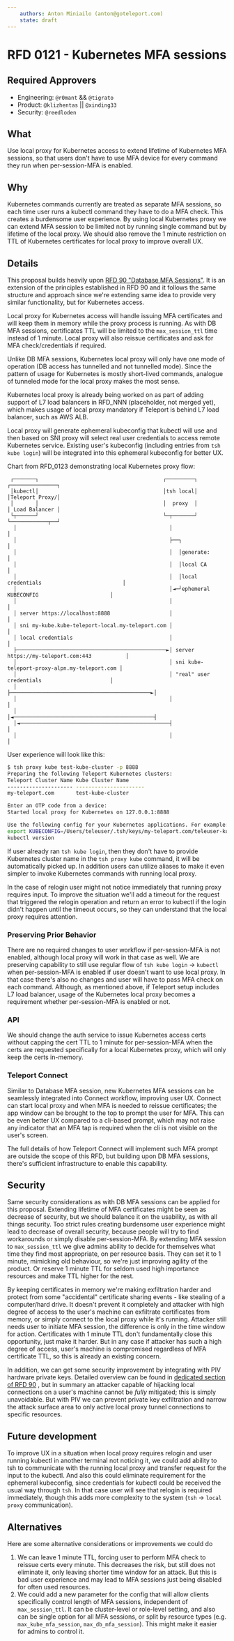 ```yaml
---
    authors: Anton Miniailo (anton@goteleport.com)
    state: draft
---
```


# RFD 0121 - Kubernetes MFA sessions

## Required Approvers

- Engineering: `@r0mant` && `@tigrato`
- Product: `@klizhentas` || `@xinding33`
- Security: `@reedloden`


## What
Use local proxy for Kubernetes access to extend lifetime of Kubernetes MFA sessions, so that users don't have to use MFA device for every command they run when per-session-MFA is enabled.

## Why
Kubernetes commands currently are treated as separate MFA sessions, so each time user runs a kubectl command they have to do a MFA check. This creates a burdensome user experience.
By using local Kubernetes proxy we can extend MFA session to be limited not by running single command but by lifetime of the local proxy. We should also remove the 1 minute restriction 
on TTL of Kubernetes certificates for local proxy to improve overall UX.

## Details

This proposal builds heavily upon [RFD 90 "Database MFA Sessions"](https://github.com/gravitational/teleport/blob/master/rfd/0090-db-mfa-sessions.md). 
It is an extension of the principles established in RFD 90 and it follows the same structure and
approach since we're extending same idea to provide very similar functionality, but for Kubernetes access.

Local proxy for Kubernetes access will handle issuing MFA certificates and will keep them in memory while the proxy process is running. 
As with DB MFA sessions, certificates TTL will be limited to the `max_session_ttl` time instead of 1 minute.
Local proxy will also reissue certificates and ask for MFA check/credentials if required.

Unlike DB MFA sessions, Kubernetes local proxy will only have one mode of operation (DB access has tunnelled and not tunnelled mode). 
Since the pattern of usage for Kubernetes is mostly short-lived commands, analogue of tunneled mode for the local proxy makes the most sense.

Kubernetes local proxy is already being worked on as part of adding support of L7 load balancers in RFD_NNN (placeholder, not merged yet), 
which makes usage of local proxy mandatory if Teleport is behind L7 load balancer, such as AWS ALB.

Local proxy will generate ephemeral kubeconfig that kubectl will use and then based on SNI proxy will select real user credentials
to access remote Kubernetes service. Existing user's kubeconfig (including entries from `tsh kube login`) will be integrated into
this ephemeral kubeconfig for better UX.

Chart from RFD_0123 demonstrating local Kubernetes proxy flow:
```
 ┌───────┐                                        ┌─────────┐                         ┌───────────────┐
 │kubectl│                                        │tsh local│                         │Teleport Proxy/│
 │       │                                        │  proxy  │                         │ Load Balancer │
 └┬──────┘                                        └─┬───────┘                         └────────────┬──┘
  │                                                 │                                              │
  │                                                 ├──┐                                           │
  │                                                 │  │generate:                                  │
  │                                                 │  │local CA                                   │
  │                                                 │  │local credentials                          │
  │                                                 │◄─┘ephemeral KUBECONFIG                       │
  │                                                 │                                              │
  │ server https://localhost:8888                   │                                              │
  │ sni my-kube.kube-teleport-local.my-teleport.com │                                              │
  │ local credentials                               │                                              │
  ├────────────────────────────────────────────────►│ server https://my-teleport.com:443           │
  │                                                 │ sni kube-teleport-proxy-alpn.my-teleport.com │
  │                                                 │ "real" user credentials                      │
  │                                                 ├─────────────────────────────────────────────►│
  │                                                 │                                              │
  │                                                 │◄─────────────────────────────────────────────┤
  │◄────────────────────────────────────────────────┤                                              │
  │                                                 │                                              │
```

User experience will look like this:

```bash
$ tsh proxy kube test-kube-cluster -p 8888
Preparing the following Teleport Kubernetes clusters:
Teleport Cluster Name Kube Cluster Name
--------------------- ----------------------
my-teleport.com       test-kube-cluster

Enter an OTP code from a device:
Started local proxy for Kubernetes on 127.0.0.1:8888

Use the following config for your Kubernetes applications. For example:
export KUBECONFIG=/Users/teleuser/.tsh/keys/my-teleport.com/teleuser-kube/my-teleport.com/localproxy-8888-kubeconfig
kubectl version
```
If user already ran `tsh kube login`, then they don't have to provide Kubernetes cluster name in the `tsh proxy kube` command,
 it will be automatically picked up.
In addition users can utilize aliases to make it even simpler to invoke Kubernetes commands with running local proxy. 

In the case of relogin user might not notice immediately that running proxy requires input. To improve the situation we'll add 
a timeout for the request that triggered the relogin operation and return an error to kubectl if the login didn't happen until the timeout occurs, so they can understand that the local proxy
requires attention.

### Preserving Prior Behavior

There are no required changes to user workflow if per-session-MFA is not enabled, although local proxy will work in that case as well. 
We are preserving capability to still use regular flow of `tsh kube login` -> `kubectl` when per-session-MFA is enabled if user doesn't want
to use local proxy. In that case there's also no changes and user will have to pass MFA check on each command. 
Although, as mentioned above, if Teleport setup includes L7 load balancer, usage of the Kubernetes local proxy becomes a requirement
whether per-session-MFA is enabled or not.

### API

We should change the auth service to issue Kubernetes access certs without capping the
cert TTL to 1 minute for per-session-MFA when the certs are requested specifically for a 
local Kubernetes proxy, which will only keep the certs in-memory.

### Teleport Connect
Similar to Database MFA session, new Kubernetes MFA sessions can be seamlessly integrated into Connect workflow, improving user UX.
Connect can start local proxy and when MFA is needed to reissue certificates; the app window can be brought to the top to prompt the user for
MFA. This can be even better UX compared to a cli-based prompt, which may not raise any indicator that an MFA tap is required
when the cli is not visible on the user's screen.

The full details of how Teleport Connect will implement such MFA prompt are outside the
scope of this RFD, but building upon DB MFA sessions, there's sufficient infrastructure to enable this capability.

## Security
Same security considerations as with DB MFA sessions can be applied for this proposal.
Extending lifetime of MFA certificates might be seen as decrease of security, but we should balance it on the usability,
as with all things security. Too strict rules creating burdensome user experience might lead to decrease of overall security,
 because people will try to find workarounds or simply disable per-session-MFA. By extending MFA session to `max_session_ttl` 
we give admins ability to decide for themselves what time they find most appropriate, on per resource basis. They can 
set it to 1 minute, mimicking old behaviour, so we're just improving agility of the product.
Or reserve 1 minute TTL for seldom used high importance resources and make TTL higher for the rest.

By keeping certificates in memory we're making exfiltration harder and protect from some "accidental" certificate sharing events - like
stealing of a computer/hard drive. It doesn't prevent it completely and attacker with high degree of access to the 
user's machine can exfiltrate certificates from memory, or simply connect to the local proxy while it's running. Attacker still needs user to
initiate MFA session, the difference is only in the time window for action. Certificates with 1 minute TTL don't fundamentally
close this opportunity, just make it harder. But in any case if attacker has such a high degree of access, user's machine
is compromised regardless of MFA certificate TTL, so this is already an existing concern.

In addition, we can get some security improvement by integrating with PIV hardware private keys. Detailed overview can be 
found in [dedicated section of RFD 90](https://github.com/gravitational/teleport/blob/master/rfd/0090-db-mfa-sessions.md#integrating-with-piv-hardware-private-keys-for-security-improvements)
, but in summary an attacker capable of hijacking local connections on a user's machine
cannot be *fully* mitigated; this is simply unavoidable. But with PIV we can prevent private key exfiltration and narrow the attack surface area
to only active local proxy tunnel connections to specific resources.

## Future development
To improve UX in a situation when local proxy requires relogin and user running kubectl in another terminal not noticing it, we could 
add ability to tsh to communicate with the running local proxy and transfer request for the input to the kubectl. And also this could eliminate
requirement for the ephemeral kubeconfig, since credentials for kubectl could be received the usual way through `tsh`. In that case user
will see that relogin is required immediately, though this adds more complexity to the system (`tsh` -> `local proxy` communication).

## Alternatives 
Here are some alternative considerations or improvements we could do
1. We can leave 1 minute TTL, forcing user to perform MFA check to reissue certs every minute. This decreases the risk, but still does not eliminate it, 
 only leaving shorter time window for an attack. But this is bad user experience and may lead to MFA sessions just being disabled for often used resources.
2. We could add a new parameter for the config that will allow clients specifically control length of MFA sessions, 
independent of `max_session_ttl`. It can be cluster-level or role-level setting, and also can be single option for all MFA sessions,
 or split by resource types (e.g. `max_kube_mfa_session`, `max_db_mfa_session`). This might make it easier for admins to control it.



